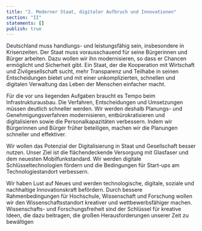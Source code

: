 ```yaml
---
title: "2. Moderner Staat, digitaler Aufbruch und Innovationen"
section: "II"
statements: []
publish: true
---
```



Deutschland muss handlungs- und leistungsfähig sein, insbesondere in Krisenzeiten. Der Staat muss vorausschauend für seine Bürgerinnen und Bürger arbeiten. Dazu wollen wir ihn modernisieren, so dass er Chancen ermöglicht und Sicherheit gibt. Ein Staat, der die Kooperation mit Wirtschaft und Zivilgesellschaft sucht, mehr Transparenz und Teilhabe in seinen Entscheidungen bietet und mit einer unkomplizierten, schnellen und digitalen Verwaltung das Leben der Menschen einfacher macht.

Für die vor uns liegenden Aufgaben braucht es Tempo beim Infrastrukturausbau. Die Verfahren, Entscheidungen und Umsetzungen müssen deutlich schneller werden. Wir werden deshalb Planungs- und Genehmigungsverfahren modernisieren, entbürokratisieren und digitalisieren sowie die Personalkapazitäten verbessern. Indem wir Bürgerinnen und Bürger früher beteiligen, machen wir die Planungen schneller und effektiver.

Wir wollen das Potenzial der Digitalisierung in Staat und Gesellschaft besser nutzen. Unser Ziel ist die flächendeckende Versorgung mit Glasfaser und dem neuesten Mobilfunkstandard. Wir werden digitale Schlüsseltechnologien fördern und die Bedingungen für Start-ups am Technologiestandort verbessern.

Wir haben Lust auf Neues und werden technologische, digitale, soziale und nachhaltige Innovationskraft befördern. Durch bessere Rahmenbedingungen für Hochschule, Wissenschaft und Forschung wollen wir den Wissenschaftsstandort kreativer und wettbewerbsfähiger machen. Wissenschafts- und Forschungsfreiheit sind der Schlüssel für kreative Ideen, die dazu beitragen, die großen Herausforderungen unserer Zeit zu bewältigen
